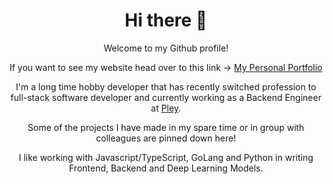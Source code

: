 <div align="center">

# Hi there 👋

Welcome to my Github profile!

If you want to see my website head over to this link -> [My Personal Portfolio](http://sayedmurtaza.dev)

I'm a long time hobby developer that has recently switched profession to full-stack software developer 
and currently working as a Backend Engineer at [Pley](https://pley.com).

Some of the projects I have made in my spare time or in group with colleagues are pinned down here!

I like working with Javascript/TypeScript, GoLang and Python in writing Frontend, Backend and Deep Learning Models.  

</div>
